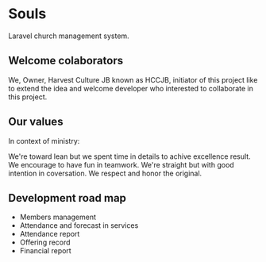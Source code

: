 # Souls

Laravel church management system.

## Welcome colaborators

We, Owner, Harvest Culture JB known as HCCJB, initiator of this project like to extend the idea and welcome developer who interested to collaborate in this project.

## Our values

In context of ministry:

We're toward lean but we spent time in details to achive excellence result.
We encourage to have fun in teamwork.
We're straight but with good intention in coversation.
We respect and honor the original.


## Development road map

 - Members management
 - Attendance and forecast in services
 - Attendance report
 - Offering record
 - Financial report

